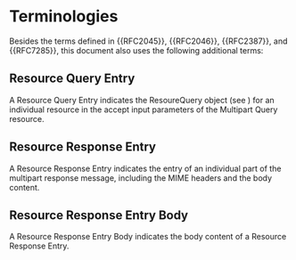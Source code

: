 # Terminologies

Besides the terms defined in {{RFC2045}}, {{RFC2046}}, {{RFC2387}}, and
{{RFC7285}}, this document also uses the following additional terms:

## Resource Query Entry

A Resource Query Entry indicates the ResoureQuery object (see
[](#mp-query-params)) for an individual resource in the accept input
parameters of the Multipart Query resource.

## Resource Response Entry

A Resource Response Entry indicates the entry of an individual part of the
multipart response message, including the MIME headers and the body content.

## Resource Response Entry Body

A Resource Response Entry Body indicates the body content of a Resource
Response Entry.
